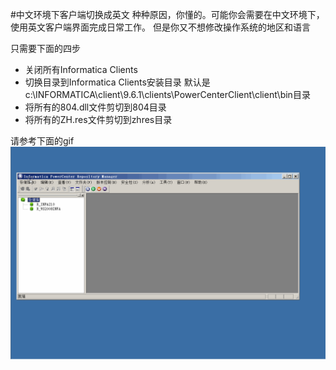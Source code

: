 #中文环境下客户端切换成英文
种种原因，你懂的。可能你会需要在中文环境下，使用英文客户端界面完成日常工作。
但是你又不想修改操作系统的地区和语言

只需要下面的四步
* 关闭所有Informatica Clients
* 切换目录到Informatica Clients安装目录
  默认是c:\INFORMATICA\client\9.6.1\clients\PowerCenterClient\client\bin目录
* 将所有的804.dll文件剪切到804目录
* 将所有的ZH.res文件剪切到zhres目录

请参考下面的gif
![中文环境客户端切换成英文](clientsInEnglishgif.gif)

